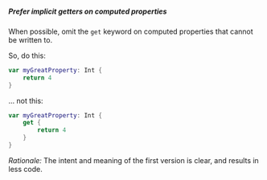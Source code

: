 ##### Prefer implicit getters on computed properties

When possible, omit the `get` keyword on computed properties that cannot be written to.

So, do this:

```swift
var myGreatProperty: Int {
	return 4
}
```

… not this:

```swift
var myGreatProperty: Int {
	get {
		return 4
	}
}
```

_Rationale:_ The intent and meaning of the first version is clear, and results in less code.
